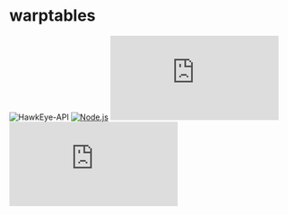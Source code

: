 # warptables

![HawkEye-API](https://img.shields.io/npm/v/warptables)
[![Node.js](https://github.com/HusbyLabs/warptables.js/actions/workflows/node.js.yml/badge.svg)](https://github.com/HusbyLabs/warptables/actions/workflows/node.js.yml)
![GitHub](https://img.shields.io/github/license/husbylabs/warptables.js)
![GitHub repo size](https://img.shields.io/github/repo-size/husbylabs/warptables.js)
